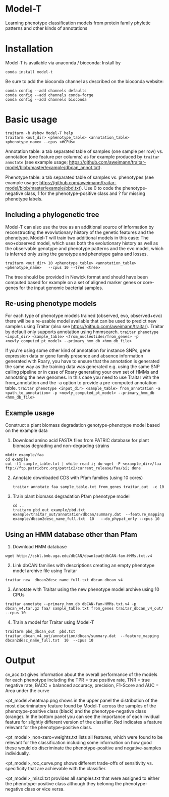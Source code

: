 # Model-T
Learning phenotype classification models from protein family phyletic patterns and other kinds of annotations 
# Installation
Model-T is available via anaconda / bioconda: Install by 

```conda install model-t``` 

Be sure to add the bioconda channel as described on the bioconda website:

```
conda config --add channels defaults
conda config --add channels conda-forge
conda config --add channels bioconda
```

# Basic usage
```
traitarm -h #show Model-T help
traitarm <out_dir> <phenotype_table> <annotation_table>  <phenotype_name> --cpus <#CPUs>
```
Annotation table: a tab separated table of samples (one sample per row) vs. annotation (one feature per columns) as for example produced by ``traitar annotate`` (see example usage; https://github.com/aweimann/traitar-model/blob/master/example/dbcan_annot.txt).

Phenotype table: a tab separated table of samples vs. phenotypes (see example usage; https://github.com/aweimann/traitar-model/blob/master/example/pbd.txt). Use 0 to code the phenotype-negative class, 1 for the phenotype-positive class and ? for missing phenotype labels.

## Including a phylogenetic tree
Model-T can also use the tree as an additional source of information by reconstructing the evovlutionary history of the genetic features and the phenotype. Model-T will train two additional models in this case: The evo+observed model, which uses both the evolutionary history as well as the observable genotype and phenotype patterns and the evo model, which is inferred only using the genotype and phenotype gains and losses.

```traitarm <out_dir> 10 <phenotype_table> <annotation_table>  <phenotype_name>   --cpus 10 --tree <tree>``` 

The tree should be provided in Newick format and should have been computed based for example on a set of aligned marker genes or core-genes for the input genomic bacterial samples.

## Re-using phenotype models
For each type of phenotype models trained (observed, evo, observed+evo) there will be a re-usable model available that can be used to predict new samples using Traitar (also see https://github.com/aweimann/traitar). Traitar by default only supports annotation using hmmsearch. 
```traitar phenotype <input_dir> <sample_table> <from_nucleotides/from_genes> -p <newly_computed_pt_model> --primary_hmm_db <hmm_db_file>```

If you're using some other kind of annotation for instance SNPs, gene expression data or gene family presence and absence information generated with Roary, you have to ensure that the annotation is generated the same way as the training data was generated e.g. using the same SNP calling pipeline or in case of Roary generating your own set of HMMs and annotating the new genomes. In this case you need to use Traitar with the from_annotation and the -a option to provide a pre-computed annotation table.
```traitar phenotype <input_dir> <sample_table> from_annotation -a <path_to_annotation> -p <newly_computed_pt_model> --primary_hmm_db <hmm_db_file>```

## Example usage
Construct a plant biomass degradation genotype-phenotype model based on the example data

1. Download amino acid FASTA files from PATRIC database for plant biomass degrading and non-degrading strains
  
  ```
  mkdir example/faa
  cd example
  cut -f1 sample_table.txt | while read i; do wget -P <example_dir>/faa ftp://ftp.patricbrc.org/patric2/current_release/faa/$i; done
  ```
  
2. Annotate downloaded CDS with Pfam families (using 10 cores)

   ```
   traitar annotate faa sample_table.txt from_genes traitar_out  -c 10
   ```
3. Train plant biomass degradation Pfam phenotype model 
    ```
    cd ..
    traitarm pbd_out example/pbd.txt example/traitar_out/annotation/dbcan/summary.dat  --feature_mapping  example/dbcan2desc_name_full.txt  10   --do_phypat_only --cpus 10
    ``` 
## Using an HMM database other than Pfam

1. Download HMM database

```
wget http://csbl.bmb.uga.edu/dbCAN/download/dbCAN-fam-HMMs.txt.v4
```

2. Link dbCAN families with descriptions creating an empty phenotype model archive file using Traitar

```
traitar new  dbcan2desc_name_full.txt dbcan dbcan_v4
```

3. Annotate with Traitar using the new phenotype model archive using 10 CPUs

``` 
traitar annotate --primary_hmm_db dbCAN-fam-HMMs.txt.v4 -p dbcan_v4.tar.gz faa/ sample_table.txt from_genes traitar_dbcan_v4_out/ --cpus 10 
``` 

4. Train a model for Traitar using Model-T

```
traitarm pbd_dbcan_out  pbd.txt traitar_dbcan_v4_out/annotation/dbcan/summary.dat  --feature_mapping dbcan2desc_name_full.txt  10  --cpus 10
```

# Output
cv_acc.txt gives information about the overall performance of the models for each phenotype including the 
TPR = true positive rate, TNR = true negative rate, BACC = balanced accuracy, precision, F1-Score and AUC = Area under the curve

<pt_model>heatmap.png shows in the upper panel the distribution of the most discriminatory feature found by Model-T across the samples of the phenotype-positive class (black) and the phenotype-negative class (orange). In the bottom panel you can see the importance of each invidual feature for slightly different version of the classifier. Red indicates a feature relevant for the phenotype-positive class. 

<pt_model>_non-zero+weights.txt lists all features, which were found to be relevant for the classification including some information on how good these would do discriminate the phenotype-positive  and negative-samples individually.

<pt_model>_roc_curve.png shows different trade-offs of sensitivity vs. specificity that are achievable with the classifier.

<pt_model>_miscl.txt provides all samples.txt that were assigned to either the phenotype-positive class although they belonng the phenotype-negative class or vice versa.
